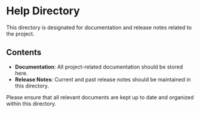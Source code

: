 # Help Directory

This directory is designated for documentation and release notes related to the project.

## Contents

- **Documentation**: All project-related documentation should be stored here.
- **Release Notes**: Current and past release notes should be maintained in this directory.

Please ensure that all relevant documents are kept up to date and organized within this directory.